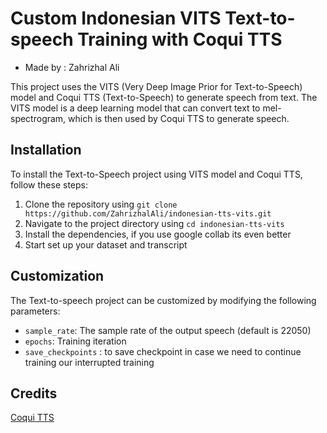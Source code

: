 # Custom Indonesian VITS Text-to-speech Training with Coqui TTS

* Made by : Zahrizhal Ali


This project uses the VITS (Very Deep Image Prior for Text-to-Speech) model and Coqui TTS (Text-to-Speech) to generate speech from text. The VITS model is a deep learning model that can convert text to mel-spectrogram, which is then used by Coqui TTS to generate speech.

##  Installation
To install the Text-to-Speech project using VITS model and Coqui TTS, follow these steps:
1. Clone the repository using `git clone https://github.com/ZahrizhalAli/indonesian-tts-vits.git`
2. Navigate to the project directory using `cd indonesian-tts-vits`
3. Install the dependencies, if you use google collab its even better
4. Start set up your dataset and transcript

## Customization
The Text-to-speech project can be customized by modifying the following parameters:

* `sample_rate`: The sample rate of the output speech (default is 22050)
* `epochs`: Training iteration
* `save_checkpoints` : to save checkpoint in case we need to continue training our interrupted training

## Credits
[Coqui TTS](https://github.com/coqui-ai/TTS/tree/dev)
